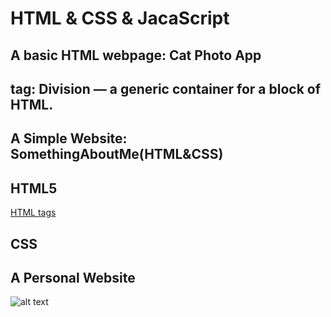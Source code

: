 # HTML & CSS & JacaScript

## A basic HTML webpage: Cat Photo App
## <div> tag: Division — a generic container for a block of HTML. 

## A Simple Website: SomethingAboutMe(HTML&CSS)

## HTML5
[HTML tags](https://htmldog.com/references/html/tags/span/)

## CSS

## A Personal Website
![alt text](https://github.com/Yue-design/simple-website/blob/master/personalWebsite/Annotated%20home%20page%20wireframe.png)
